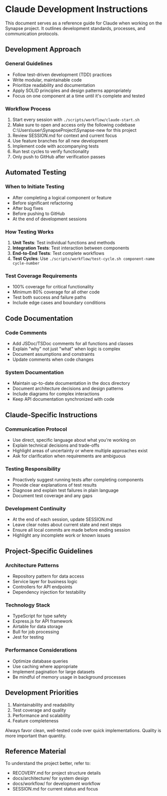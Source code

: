 # Claude Development Instructions

This document serves as a reference guide for Claude when working on the Synapse project. It outlines development standards, processes, and communication protocols.

## Development Approach

### General Guidelines
- Follow test-driven development (TDD) practices
- Write modular, maintainable code
- Prioritize readability and documentation
- Apply SOLID principles and design patterns appropriately
- Focus on one component at a time until it's complete and tested

### Workflow Process
1. Start every session with `./scripts/workflow/claude-start.sh`
2. Make sure to open and access only the following codebase C:\Users\user\SynapseProject\Synapse-new for this project 
2. Review SESSION.md for context and current focus
3. Use feature branches for all new development
4. Implement code with accompanying tests
5. Run test cycles to verify functionality
6. Only push to GitHub after verification passes

## Automated Testing

### When to Initiate Testing
- After completing a logical component or feature
- Before significant refactoring
- After bug fixes
- Before pushing to GitHub
- At the end of development sessions

### How Testing Works
1. **Unit Tests**: Test individual functions and methods
2. **Integration Tests**: Test interaction between components
3. **End-to-End Tests**: Test complete workflows
4. **Test Cycles**: Use `./scripts/workflow/test-cycle.sh component-name cycle-number`

### Test Coverage Requirements
- 100% coverage for critical functionality
- Minimum 80% coverage for all other code
- Test both success and failure paths
- Include edge cases and boundary conditions

## Code Documentation

### Code Comments
- Add JSDoc/TSDoc comments for all functions and classes
- Explain "why" not just "what" when logic is complex
- Document assumptions and constraints
- Update comments when code changes

### System Documentation
- Maintain up-to-date documentation in the docs directory
- Document architecture decisions and design patterns
- Include diagrams for complex interactions
- Keep API documentation synchronized with code

## Claude-Specific Instructions

### Communication Protocol
- Use direct, specific language about what you're working on
- Explain technical decisions and trade-offs
- Highlight areas of uncertainty or where multiple approaches exist
- Ask for clarification when requirements are ambiguous

### Testing Responsibility
- Proactively suggest running tests after completing components
- Provide clear explanations of test results
- Diagnose and explain test failures in plain language
- Document test coverage and any gaps

### Development Continuity
- At the end of each session, update SESSION.md
- Leave clear notes about current state and next steps
- Ensure all local commits are made before ending session
- Highlight any incomplete work or known issues

## Project-Specific Guidelines

### Architecture Patterns
- Repository pattern for data access
- Service layer for business logic
- Controllers for API endpoints
- Dependency injection for testability

### Technology Stack
- TypeScript for type safety
- Express.js for API framework
- Airtable for data storage
- Bull for job processing
- Jest for testing

### Performance Considerations
- Optimize database queries
- Use caching where appropriate
- Implement pagination for large datasets
- Be mindful of memory usage in background processes

## Development Priorities

1. Maintainability and readability
2. Test coverage and quality
3. Performance and scalability
4. Feature completeness

Always favor clean, well-tested code over quick implementations. Quality is more important than quantity.

## Reference Material

To understand the project better, refer to:
- RECOVERY.md for project structure details
- docs/architecture/ for system design
- docs/workflow/ for development workflow
- SESSION.md for current status and focus